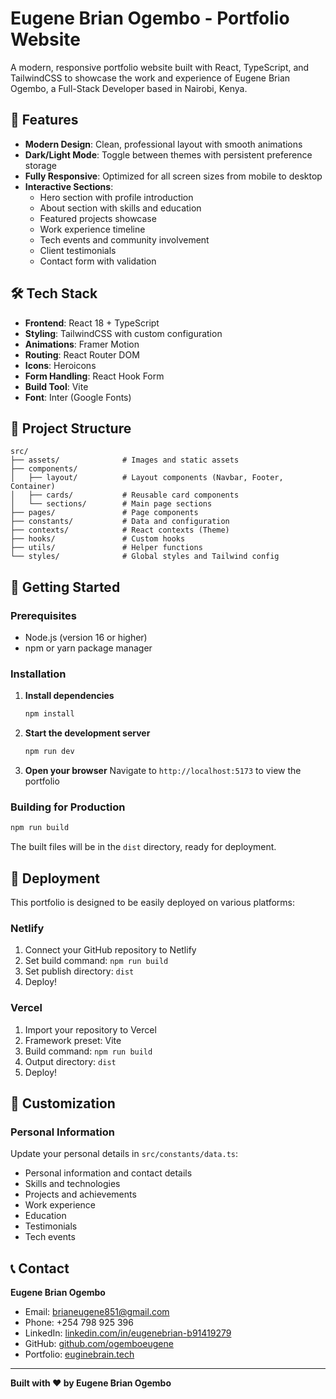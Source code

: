 # Eugene Brian Ogembo - Portfolio Website

A modern, responsive portfolio website built with React, TypeScript, and TailwindCSS to showcase the work and experience of Eugene Brian Ogembo, a Full-Stack Developer based in Nairobi, Kenya.

## 🚀 Features

- **Modern Design**: Clean, professional layout with smooth animations
- **Dark/Light Mode**: Toggle between themes with persistent preference storage
- **Fully Responsive**: Optimized for all screen sizes from mobile to desktop
- **Interactive Sections**:
  - Hero section with profile introduction
  - About section with skills and education
  - Featured projects showcase
  - Work experience timeline
  - Tech events and community involvement
  - Client testimonials
  - Contact form with validation

## 🛠️ Tech Stack

- **Frontend**: React 18 + TypeScript
- **Styling**: TailwindCSS with custom configuration
- **Animations**: Framer Motion
- **Routing**: React Router DOM
- **Icons**: Heroicons
- **Form Handling**: React Hook Form
- **Build Tool**: Vite
- **Font**: Inter (Google Fonts)

## 📁 Project Structure

```
src/
├── assets/              # Images and static assets
├── components/
│   ├── layout/          # Layout components (Navbar, Footer, Container)
│   ├── cards/           # Reusable card components
│   └── sections/        # Main page sections
├── pages/               # Page components
├── constants/           # Data and configuration
├── contexts/            # React contexts (Theme)
├── hooks/               # Custom hooks
├── utils/               # Helper functions
└── styles/              # Global styles and Tailwind config
```

## 🚀 Getting Started

### Prerequisites

- Node.js (version 16 or higher)
- npm or yarn package manager

### Installation

1. **Install dependencies**
   ```bash
   npm install
   ```

2. **Start the development server**
   ```bash
   npm run dev
   ```

3. **Open your browser**
   Navigate to `http://localhost:5173` to view the portfolio

### Building for Production

```bash
npm run build
```

The built files will be in the `dist` directory, ready for deployment.

## 🚀 Deployment

This portfolio is designed to be easily deployed on various platforms:

### Netlify

1. Connect your GitHub repository to Netlify
2. Set build command: `npm run build`
3. Set publish directory: `dist`
4. Deploy!

### Vercel

1. Import your repository to Vercel
2. Framework preset: Vite
3. Build command: `npm run build`
4. Output directory: `dist`
5. Deploy!

## 🎨 Customization

### Personal Information

Update your personal details in `src/constants/data.ts`:

- Personal information and contact details
- Skills and technologies
- Projects and achievements
- Work experience
- Education
- Testimonials
- Tech events

## 📞 Contact

**Eugene Brian Ogembo**
- Email: brianeugene851@gmail.com
- Phone: +254 798 925 396
- LinkedIn: [linkedin.com/in/eugenebrian-b91419279](https://linkedin.com/in/eugenebrian-b91419279)
- GitHub: [github.com/ogemboeugene](https://github.com/ogemboeugene)
- Portfolio: [euginebrain.tech](https://euginebrain.tech)

---

**Built with ❤️ by Eugene Brian Ogembo**
